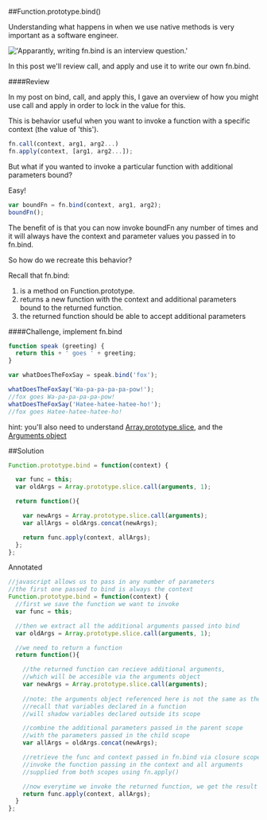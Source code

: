 ##Function.prototype.bind()

Understanding what happens in when we use native methods is very important as a software engineer.

!['Apparantly, writing fn.bind is an interview question.'](http://i.imgur.com/uoocfSA.jpg)

In this post we'll review call, and apply and use it to write our own fn.bind.

####Review

In my post on bind, call, and apply this, I gave an overview of how you might use call and apply in order to lock in the value for this.

This is behavior useful when you want to invoke a function with a specific context (the value of 'this').

```javascript
fn.call(context, arg1, arg2...)
fn.apply(context, [arg1, arg2...]);
```

But what if you wanted to invoke a particular function with additional parameters bound?

Easy!
```javascript
var boundFn = fn.bind(context, arg1, arg2);
boundFn();
```
The benefit of is that you can now invoke boundFn any number of times and it will always have the context and parameter values you passed in to fn.bind.

So how do we recreate this behavior?


Recall that fn.bind:

1. is a method on Function.prototype.
2. returns a new function with the context and additional parameters bound to the returned function.
3. the returned function should be able to accept additional parameters


####Challenge, implement fn.bind

```javascript
function speak (greeting) {
  return this + ' goes ' + greeting;
}

var whatDoesTheFoxSay = speak.bind('fox');

whatDoesTheFoxSay('Wa-pa-pa-pa-pa-pow!');
//fox goes Wa-pa-pa-pa-pa-pow!
whatDoesTheFoxSay('Hatee-hatee-hatee-ho!');
//fox goes Hatee-hatee-hatee-ho!
```
hint: you'll also need to understand [Array.prototype.slice](https://developer.mozilla.org/en-US/docs/Web/JavaScript/Reference/Global_Objects/Array/slice), and the [Arguments object](https://developer.mozilla.org/en-US/docs/Web/JavaScript/Reference/Functions/arguments)

##Solution

```javascript
Function.prototype.bind = function(context) {

  var func = this; 
  var oldArgs = Array.prototype.slice.call(arguments, 1);

  return function(){

    var newArgs = Array.prototype.slice.call(arguments);
    var allArgs = oldArgs.concat(newArgs);

    return func.apply(context, allArgs);
  };
};
```

Annotated
```javascript
//javascript allows us to pass in any number of parameters
//the first one passed to bind is always the context
Function.prototype.bind = function(context) {
  //first we save the function we want to invoke
  var func = this; 

  //then we extract all the additional arguments passed into bind
  var oldArgs = Array.prototype.slice.call(arguments, 1);

  //we need to return a function
  return function(){

    //the returned function can recieve additional arguments,
    //which will be accesible via the arguments object
    var newArgs = Array.prototype.slice.call(arguments);
    
    //note: the arguments object referenced here is not the same as the one above it.
    //recall that variables declared in a function 
    //will shadow variables declared outside its scope

    //combine the additional parameters passed in the parent scope
    //with the parameters passed in the child scope
    var allArgs = oldArgs.concat(newArgs);

    //retrieve the func and context passed in fn.bind via closure scope
    //invoke the function passing in the context and all arguments
    //supplied from both scopes using fn.apply()

    //now everytime we invoke the returned function, we get the result of:
    return func.apply(context, allArgs);
  }
};
```
